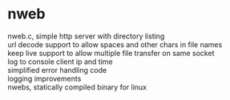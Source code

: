 # nweb
nweb.c, simple http server with directory listing<br/>
url decode support to allow spaces and other chars in file names<br/>
keep live support to allow multiple file transfer on same socket<br/>
log to console client ip and time<br/>
simplified error handling code<br/>
logging improvements<br/>
nwebs, statically compiled binary for linux<br/>
